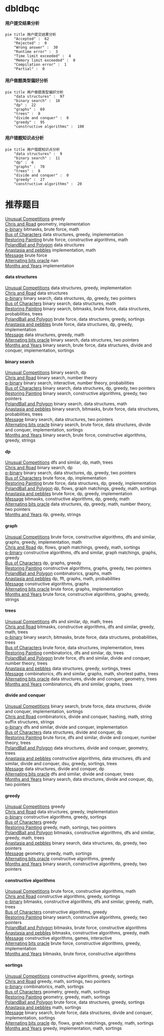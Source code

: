# dbldbqc
<!-- tabs:start -->
#### **用户提交结果分析**

```mermaid
pie title 用户提交结果分析
    "Accepted" :  62
    "Rejected" :  0
    "Wrong answer" :  30
    "Runtime error" :  3
    "Time limit exceeded" :  4
    "Memory limit exceeded" :  0
    "Compilation error" :  1
    "Partial" :  0
```
#### **用户做题类型偏好分析**

```mermaid
pie title 用户做题类型偏好分析
    "data structures" :  97
    "binary search" :  18
    "dp" :  22
    "graphs" :  69
    "trees" :  8
    "divide and conquer" :  0
    "greedy" :  95
    "constructive algorithms" :  100
```
#### **用户错题知识点分析**

```mermaid
pie title 用户错题知识点分析
    "data structures" :  9
    "binary search" :  11
    "dp" :  6
    "graphs" :  70
    "trees" :  8
    "divide and conquer" :  0
    "greedy" :  27
    "constructive algorithms" :  20
```
<!-- tabs:end -->
# 推荐题目
[Unusual Competitions](https://codeforces.com/contest/1323/problem/C)		greedy		  
[Chris and Road](http://codeforces.com/problemset/problem/703/C)		geometry,
                        implementation		  
[p-binary](https://codeforces.com/contest/1246/problem/A)		bitmasks,
                        brute force,
                        math		  
[Bus of Characters](http://codeforces.com/problemset/problem/982/B)		data structures,
                        greedy,
                        implementation		  
[Restoring Painting](http://codeforces.com/problemset/problem/675/B)		brute force,
                        constructive algorithms,
                        math		  
[PolandBall and Polygon](http://codeforces.com/problemset/problem/755/D)		data structures		  
[Anastasia and pebbles](http://codeforces.com/problemset/problem/789/A)		implementation,
                        math		  
[Message](https://codeforces.com/contest/157/problem/C)		brute force		  
[Alternating bits oracle](http://codeforces.com/problemset/problem/1116/C1)		nan		  
[Months and Years](http://codeforces.com/problemset/problem/899/B)		implementation		  
<!-- tabs:start -->
#### **data structures**
[Unusual Competitions](http://codeforces.com/problemset/problem/982/B)		data structures,
                        greedy,
                        implementation		  
[Chris and Road](http://codeforces.com/problemset/problem/755/D)		data structures		  
[p-binary](http://codeforces.com/problemset/problem/1492/C)		binary search,
                        data structures,
                        dp,
                        greedy,
                        two pointers		  
[Bus of Characters](http://codeforces.com/problemset/problem/1490/G)		binary search,
                        data structures,
                        math		  
[Restoring Painting](http://codeforces.com/problemset/problem/1479/D)		binary search,
                        bitmasks,
                        brute force,
                        data structures,
                        probabilities,
                        trees		  
[PolandBall and Polygon](http://codeforces.com/problemset/problem/1497/A)		brute force,
                        data structures,
                        greedy,
                        sortings		  
[Anastasia and pebbles](http://codeforces.com/problemset/problem/1491/C)		brute force,
                        data structures,
                        dp,
                        greedy,
                        implementation		  
[Message](http://codeforces.com/problemset/problem/1492/B)		data structures,
                        greedy,
                        math		  
[Alternating bits oracle](http://codeforces.com/problemset/problem/1436/E)		binary search,
                        data structures,
                        two pointers		  
[Months and Years](http://codeforces.com/problemset/problem/1461/D)		binary search,
                        brute force,
                        data structures,
                        divide and conquer,
                        implementation,
                        sortings		  
#### **binary search**
[Unusual Competitions](http://codeforces.com/problemset/problem/721/E)		binary search,
                        dp		  
[Chris and Road](http://codeforces.com/problemset/problem/75/C)		binary search,
                        number theory		  
[p-binary](http://codeforces.com/problemset/problem/1114/E)		binary search,
                        interactive,
                        number theory,
                        probabilities		  
[Bus of Characters](http://codeforces.com/problemset/problem/1492/C)		binary search,
                        data structures,
                        dp,
                        greedy,
                        two pointers		  
[Restoring Painting](http://codeforces.com/problemset/problem/1463/D)		binary search,
                        constructive algorithms,
                        greedy,
                        two pointers		  
[PolandBall and Polygon](http://codeforces.com/problemset/problem/1490/G)		binary search,
                        data structures,
                        math		  
[Anastasia and pebbles](http://codeforces.com/problemset/problem/1479/D)		binary search,
                        bitmasks,
                        brute force,
                        data structures,
                        probabilities,
                        trees		  
[Message](http://codeforces.com/problemset/problem/1436/E)		binary search,
                        data structures,
                        two pointers		  
[Alternating bits oracle](http://codeforces.com/problemset/problem/1461/D)		binary search,
                        brute force,
                        data structures,
                        divide and conquer,
                        implementation,
                        sortings		  
[Months and Years](http://codeforces.com/problemset/problem/1493/C)		binary search,
                        brute force,
                        constructive algorithms,
                        greedy,
                        strings		  
#### **dp**
[Unusual Competitions](http://codeforces.com/problemset/problem/486/D)		dfs and similar,
                        dp,
                        math,
                        trees		  
[Chris and Road](http://codeforces.com/problemset/problem/721/E)		binary search,
                        dp		  
[p-binary](http://codeforces.com/problemset/problem/1492/C)		binary search,
                        data structures,
                        dp,
                        greedy,
                        two pointers		  
[Bus of Characters](https://codeforces.com/contest/1457/problem/C)		brute force,
                        dp,
                        implementation		  
[Restoring Painting](http://codeforces.com/problemset/problem/1491/C)		brute force,
                        data structures,
                        dp,
                        greedy,
                        implementation		  
[PolandBall and Polygon](http://codeforces.com/problemset/problem/1437/C)		dp,
                        flows,
                        graph matchings,
                        greedy,
                        math,
                        sortings		  
[Anastasia and pebbles](http://codeforces.com/problemset/problem/1499/B)		brute force,
                        dp,
                        greedy,
                        implementation		  
[Message](http://codeforces.com/problemset/problem/1491/D)		bitmasks,
                        constructive algorithms,
                        dp,
                        greedy,
                        math		  
[Alternating bits oracle](http://codeforces.com/problemset/problem/1497/E1)		data structures,
                        dp,
                        greedy,
                        math,
                        number theory,
                        two pointers		  
[Months and Years](http://codeforces.com/problemset/problem/1466/C)		dp,
                        greedy,
                        strings		  
#### **graph**
[Unusual Competitions](http://codeforces.com/problemset/problem/1487/C)		brute force,
                        constructive algorithms,
                        dfs and similar,
                        graphs,
                        greedy,
                        implementation,
                        math		  
[Chris and Road](http://codeforces.com/problemset/problem/1437/C)		dp,
                        flows,
                        graph matchings,
                        greedy,
                        math,
                        sortings		  
[p-binary](http://codeforces.com/problemset/problem/1470/D)		constructive algorithms,
                        dfs and similar,
                        graph matchings,
                        graphs,
                        greedy		  
[Bus of Characters](http://codeforces.com/problemset/problem/1476/C)		dp,
                        graphs,
                        greedy		  
[Restoring Painting](http://codeforces.com/problemset/problem/1304/D)		constructive algorithms,
                        graphs,
                        greedy,
                        two pointers		  
[PolandBall and Polygon](http://codeforces.com/problemset/problem/1475/C)		combinatorics,
                        graphs,
                        math		  
[Anastasia and pebbles](http://codeforces.com/problemset/problem/553/E)		dp,
                        fft,
                        graphs,
                        math,
                        probabilities		  
[Message](http://codeforces.com/problemset/problem/1495/C)		constructive algorithms,
                        graphs		  
[Alternating bits oracle](http://codeforces.com/problemset/problem/1510/K)		brute force,
                        graphs,
                        implementation		  
[Months and Years](http://codeforces.com/problemset/problem/1511/D)		brute force,
                        constructive algorithms,
                        graphs,
                        greedy,
                        strings		  
#### **trees**
[Unusual Competitions](http://codeforces.com/problemset/problem/486/D)		dfs and similar,
                        dp,
                        math,
                        trees		  
[Chris and Road](http://codeforces.com/problemset/problem/1338/B)		bitmasks,
                        constructive algorithms,
                        dfs and similar,
                        greedy,
                        math,
                        trees		  
[p-binary](http://codeforces.com/problemset/problem/1479/D)		binary search,
                        bitmasks,
                        brute force,
                        data structures,
                        probabilities,
                        trees		  
[Bus of Characters](http://codeforces.com/problemset/problem/1511/C)		brute force,
                        data structures,
                        implementation,
                        trees		  
[Restoring Painting](http://codeforces.com/problemset/problem/1499/F)		combinatorics,
                        dfs and similar,
                        dp,
                        trees		  
[PolandBall and Polygon](http://codeforces.com/problemset/problem/1491/E)		brute force,
                        dfs and similar,
                        divide and conquer,
                        number theory,
                        trees		  
[Anastasia and pebbles](http://codeforces.com/problemset/problem/1466/D)		data structures,
                        greedy,
                        sortings,
                        trees		  
[Message](http://codeforces.com/problemset/problem/1495/D)		combinatorics,
                        dfs and similar,
                        graphs,
                        math,
                        shortest paths,
                        trees		  
[Alternating bits oracle](http://codeforces.com/problemset/problem/1303/G)		data structures,
                        divide and conquer,
                        geometry,
                        trees		  
[Months and Years](http://codeforces.com/problemset/problem/1454/E)		combinatorics,
                        dfs and similar,
                        graphs,
                        trees		  
#### **divide and conquer**
[Unusual Competitions](http://codeforces.com/problemset/problem/1461/D)		binary search,
                        brute force,
                        data structures,
                        divide and conquer,
                        implementation,
                        sortings		  
[Chris and Road](http://codeforces.com/problemset/problem/1466/G)		combinatorics,
                        divide and conquer,
                        hashing,
                        math,
                        string suffix structures,
                        strings		  
[p-binary](http://codeforces.com/problemset/problem/1490/D)		dfs and similar,
                        divide and conquer,
                        implementation		  
[Bus of Characters](https://codeforces.com/contest/1483/problem/C)		data structures,
                        divide and conquer,
                        dp		  
[Restoring Painting](http://codeforces.com/problemset/problem/1491/E)		brute force,
                        dfs and similar,
                        divide and conquer,
                        number theory,
                        trees		  
[PolandBall and Polygon](http://codeforces.com/problemset/problem/1303/G)		data structures,
                        divide and conquer,
                        geometry,
                        trees		  
[Anastasia and pebbles](http://codeforces.com/problemset/problem/1494/D)		constructive algorithms,
                        data structures,
                        dfs and similar,
                        divide and conquer,
                        dsu,
                        greedy,
                        sortings,
                        trees		  
[Message](http://codeforces.com/problemset/problem/1482/E)		data structures,
                        divide and conquer,
                        dp		  
[Alternating bits oracle](http://codeforces.com/problemset/problem/566/C)		dfs and similar,
                        divide and conquer,
                        trees		  
[Months and Years](http://codeforces.com/problemset/problem/1428/F)		binary search,
                        data structures,
                        divide and conquer,
                        dp,
                        two pointers		  
#### **greedy**
[Unusual Competitions](https://codeforces.com/contest/1323/problem/C)		greedy		  
[Chris and Road](http://codeforces.com/problemset/problem/982/B)		data structures,
                        greedy,
                        implementation		  
[p-binary](http://codeforces.com/problemset/problem/246/A)		constructive algorithms,
                        greedy,
                        sortings		  
[Bus of Characters](https://codeforces.com/contest/588/problem/C)		greedy		  
[Restoring Painting](http://codeforces.com/problemset/problem/1369/C)		greedy,
                        math,
                        sortings,
                        two pointers		  
[PolandBall and Polygon](http://codeforces.com/problemset/problem/1338/B)		bitmasks,
                        constructive algorithms,
                        dfs and similar,
                        greedy,
                        math,
                        trees		  
[Anastasia and pebbles](http://codeforces.com/problemset/problem/1492/C)		binary search,
                        data structures,
                        dp,
                        greedy,
                        two pointers		  
[Message](https://codeforces.com/contest/1496/problem/C)		geometry,
                        greedy,
                        math,
                        sortings		  
[Alternating bits oracle](http://codeforces.com/problemset/problem/1493/A)		constructive algorithms,
                        greedy		  
[Months and Years](http://codeforces.com/problemset/problem/1463/D)		binary search,
                        constructive algorithms,
                        greedy,
                        two pointers		  
#### **constructive algorithms**
[Unusual Competitions](http://codeforces.com/problemset/problem/675/B)		brute force,
                        constructive algorithms,
                        math		  
[Chris and Road](http://codeforces.com/problemset/problem/246/A)		constructive algorithms,
                        greedy,
                        sortings		  
[p-binary](http://codeforces.com/problemset/problem/1338/B)		bitmasks,
                        constructive algorithms,
                        dfs and similar,
                        greedy,
                        math,
                        trees		  
[Bus of Characters](http://codeforces.com/problemset/problem/1493/A)		constructive algorithms,
                        greedy		  
[Restoring Painting](http://codeforces.com/problemset/problem/1463/D)		binary search,
                        constructive algorithms,
                        greedy,
                        two pointers		  
[PolandBall and Polygon](https://codeforces.com/contest/1456/problem/B)		bitmasks,
                        brute force,
                        constructive algorithms		  
[Anastasia and pebbles](http://codeforces.com/problemset/problem/1492/D)		bitmasks,
                        constructive algorithms,
                        greedy,
                        math		  
[Message](https://codeforces.com/contest/1504/problem/D)		constructive algorithms,
                        games,
                        interactive		  
[Alternating bits oracle](https://codeforces.com/contest/1483/problem/A)		brute force,
                        constructive algorithms,
                        greedy,
                        implementation		  
[Months and Years](https://codeforces.com/contest/1457/problem/D)		bitmasks,
                        brute force,
                        constructive algorithms		  
#### **sortings**
[Unusual Competitions](http://codeforces.com/problemset/problem/246/A)		constructive algorithms,
                        greedy,
                        sortings		  
[Chris and Road](http://codeforces.com/problemset/problem/1369/C)		greedy,
                        math,
                        sortings,
                        two pointers		  
[p-binary](http://codeforces.com/problemset/problem/1475/E)		combinatorics,
                        math,
                        sortings		  
[Bus of Characters](https://codeforces.com/contest/1496/problem/C)		geometry,
                        greedy,
                        math,
                        sortings		  
[Restoring Painting](http://codeforces.com/problemset/problem/1495/A)		geometry,
                        greedy,
                        math,
                        sortings		  
[PolandBall and Polygon](http://codeforces.com/problemset/problem/1497/A)		brute force,
                        data structures,
                        greedy,
                        sortings		  
[Anastasia and pebbles](http://codeforces.com/problemset/problem/1427/A)		math,
                        sortings		  
[Message](http://codeforces.com/problemset/problem/1461/D)		binary search,
                        brute force,
                        data structures,
                        divide and conquer,
                        implementation,
                        sortings		  
[Alternating bits oracle](http://codeforces.com/problemset/problem/1437/C)		dp,
                        flows,
                        graph matchings,
                        greedy,
                        math,
                        sortings		  
[Months and Years](http://codeforces.com/problemset/problem/1473/A)		greedy,
                        implementation,
                        math,
                        sortings		  
<!-- tabs:end -->
